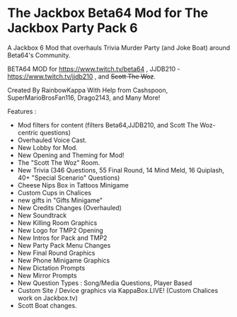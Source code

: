 # The Jackbox Beta64 Mod for The Jackbox Party Pack 6
A Jackbox 6 Mod that overhauls Trivia Murder Party (and Joke Boat) around Beta64's Community.

BETA64 MOD for https://www.twitch.tv/beta64 , JJDB210 - https://www.twitch.tv/jjdb210 , and ~~Scott The Woz~~.

Created By RainbowKappa With Help from Cashspoon, SuperMarioBrosFan116, Drago2143, and Many More!

Features :

- Mod filters for content (filters Beta64,JJDB210, and Scott The Woz-centric questions)
- Overhauled Voice Cast.
- New Lobby for Mod.
- New Opening and Theming for Mod!
- The "Scott The Woz" Room.
- New Trivia (346 Questions, 55 Final Round, 14 Mind Meld, 16 Quiplash, 40+ "Special Scenario" Questions)
- Cheese Nips Box in Tattoos Minigame
- Custom Cups in Chalices
- new gifts in "Gifts Minigame"
- New Credits Changes (Overhauled)
- New Soundtrack
- New Killing Room Graphics
- New Logo for TMP2 Opening
- New Intros for Pack and TMP2
- New Party Pack Menu Changes
- New Final Round Graphics
- New Phone Minigame Graphics
- New Dictation Prompts
- New Mirror Prompts
- New Question Types : Song/Media Questions, Player Based
- Custom Site / Device graphics via KappaBox.LIVE! (Custom Chalices work on Jackbox.tv)
- Scott Boat changes.
